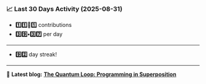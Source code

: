 <!--START_STATS-->
### 📈 Last 30 Days Activity (2025-08-31)  
- **1️⃣1️⃣🎱1️⃣** contributions  
- **3️⃣9️⃣•3️⃣7️⃣** per day
---
- **9️⃣2️⃣** day streak!
---
📝 **Latest blog:** [**The Quantum Loop: Programming in Superposition**](https://andriak.com/blog/quantum-loop)
<!--END_STATS-->
